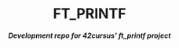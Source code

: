 <h1 align="center">
	FT_PRINTF
</h1>

<p align="center">
	<b><i>Development repo for 42cursus' ft_printf project</i></b>
</p>
